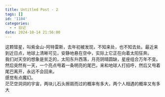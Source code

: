 ```yaml
---
title: Untitled Post - 2
tags: []
id: '1184'
categories:
  - - 日记
date: 2024-10-14 21:56:00
---
```


这颗彗星，叫紫金山-阿特雷斯，去年初被发现，不知来处，也不知去处。最近来到近日点，地球上清晰可见，安静地悬在空中，实际上它正在向着太阳狂奔。  
我们对天空的想象是贫乏的，太阳东升西落，月亮阴晴圆缺，星座组合万年不变。然后突然有一天，一个亮点甩着一条明亮的尾巴，来和地球人打招呼，然后又甩着尾巴离开，永远不会回来。  
感觉有点魔幻。  
茫茫空洞洞的宇宙，两块儿石头擦肩而过的概率有多大，两个人相遇的概率又有多大